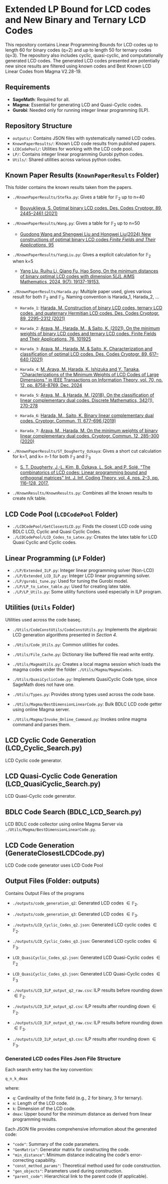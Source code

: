 # Extended LP Bound for LCD codes and New Binary and Ternary LCD Codes
This repository contains Linear Programming Bounds for LCD codes up to length 60 for binary codes (q=2) and up to length 50 for ternary codes (q=3). The repository also includes cyclic, quasi-cyclic, and computationally generated LCD codes. The generated LCD codes presented are potentially new since results are filtered using known codes and Best Known LCD Linear Codes from Magma V2.28-19.

## Requirements
- **SageMath**: Required for all.
- **Magma**: Essential for generating LCD and Quasi-Cyclic codes.
- **Gurobi**: Needed only for running integer linear programming (ILP).

## Repository Structure

- `outputs/`: Contains JSON files with systematically named LCD codes.
- `KnownPaperResults/`: Known LCD code results from published papers.
- `LCDCodePool/`: Utilities for working with the LCD code pool.
- `LP/`: Contains integer linear programming Gurobi python codes.
- `Utils/`: Shared utilities across various python codes.

## Known Paper Results (`KnownPaperResults` Folder)
This folder contains the known results taken from the papers.
- `./KnownPaperResults/Stefka.py`: Gives a table for $`\mathbb{F}_2`$ up to n=40
    - [Bouyuklieva, S. Optimal binary LCD codes. Des. Codes Cryptogr. 89, 2445–2461 (2021)](https://doi.org/10.1007/s10623-021-00929-w)

- `./KnownPaperResults/Wang.py`: Gives a table for $`\mathbb{F}_2`$ up to n=50
    - [Guodong Wang and Shengwei Liu and Hongwei Liu(2024) New constructions of optimal binary LCD codes *Finite Fields and Their Applications*, 95](https://doi.org/10.1016/j.ffa.2024.102381)

- `./KnownPaperResults/YangLiu.py`: Gives a explicit calculation for $`\mathbb{F}_2`$ when k=5
    - [Yang Liu, Ruihu Li, Qiang Fu, Hao Song. On the minimum distances of binary optimal LCD codes with dimension 5[J]. AIMS Mathematics, 2024, 9(7): 19137-19153.](https://doi.org/10.3934/math.2024933)

- `./KnownPaperResults/Harada.py`: Multiple paper used, gives various result for both $`\mathbb{F}_2`$ and $`\mathbb{F}_3`$. Naming convention is Harada_1, Harada_2, ...
    - `Harada_1`: [Harada, M. Construction of binary LCD codes, ternary LCD codes, and quaternary Hermitian LCD codes. Des. Codes Cryptogr. 89, 2295–2312 (2021)](https://doi.org/10.1007/s10623-021-00916-1)
    
    - `Harada_2`: [Araya, M., Harada, M., \& Saito, K. (2021). On the minimum weights of binary LCD codes and ternary LCD codes. Finite Fields and Their Applications, 76, 101925](https://doi.org/10.1016/j.ffa.2021.101925)

    - `Harada_3`: [Araya, M., Harada, M. \& Saito, K. Characterization and classification of optimal LCD codes. Des. Codes Cryptogr. 89, 617–640 (2021)](https://doi.org/10.1007/s10623-020-00834-8)
    
    - `Harada_4`: [M. Araya, M. Harada, K. Ishizuka and Y. Tanaka, "Characterizations of the Minimum Weights of LCD Codes of Large Dimensions," in IEEE Transactions on Information Theory, vol. 70, no. 12, pp. 8758-8769, Dec. 2024](https://doi.org/10.1109/TIT.2024.3483218)
    
    - `Harada_5`: [Araya, M., \& Harada, M. (2018). On the classification of linear complementary dual codes. Discrete Mathematics, 342(1), 270-278](https://doi.org10.1016/j.disc.2018.09.034)

    - `Harada_6`: [Harada, M., Saito, K. Binary linear complementary dual codes. Cryptogr. Commun. 11, 677–696 (2019)](https://doi.org/10.1007/s12095-018-0319-0)


    - `Harada_7`: [Araya, M., Harada, M. On the minimum weights of binary linear complementary dual codes. Cryptogr. Commun. 12, 285–300 (2020)](https://doi.org10.1007/s12095-019-00402-5)

- `./KnownPaperResults/ST_Dougherty_Ozkaya`: Gives a short cut calculation for k=1, and k= n-1 for both $`\mathbb{F}_2`$ and $`\mathbb{F}_3`$
    - [S. T. Dougherty, J.-L. Kim, B. Özkaya, L. Sok, and P. Solé, "The combinatorics of LCD codes: Linear programming bound and orthogonal matrices" Int. J. Inf. Coding Theory, vol. 4, nos. 2–3, pp. 116–128, 2017.](https://doi.org/10.48550/arXiv.1506.01955)

- `./KnownResults/KnownResults.py`: Combines all the known results to create n/k table.

## LCD Code Pool (`LCDCodePool` Folder)
- `./LCDCodePool/GetClosestLCD.py`: Finds the closest LCD code using BDLC LCD, Cyclic and Quasi Cyclic Codes.
- `./LCDCodePool/LCD_Codes_to_Latex.py`: Creates the latex table for LCD Quasi Cyclic and Cyclic codes.

## Linear Programming (`LP` Folder)
- `./LP/Extended_ILP.py`: Integer linear programming solver (Non-LCD) 
- `./LP/Extended_LCD_ILP.py`: Integer LCD linear programming solver.
- `./LP/gurobi_tune.py`: Used for tuning the Gurobi model.
- `./LP/LP_to_Latex_table.py`: Used for creating latex table. 
- `./LP/LP_Utils.py`: Some utility functions used especially in ILP program.

## Utilities (`Utils` Folder)
Utilities used across the code baseç.
- `./Utils/CodeConstUtils/CodeConstUtils.py`: Implements the algebraic LCD generation algorithms presented in *Section 4*.

- `./Utils/Code_Utils.py`: Common utilities for codes.

- `./Utils/File_Cache.py`: Dictionary like buffered file read write entity.

- `./Utils/MagmaUtils.py`: Creates a local magma session which loads the magma codes under the folder `./Utils/Magma/MagmaCodes`.

- `./Utils/QuasiCyclicCode.py`: Implemets QuasiCyclic Code type, since SageMath does not have one.

- `./Utils/Types.py`: Provides strong types used across the code base.

- `./Utils/Magma/BestDimensionLinearCode.py`: Bulk BDLC LCD code getter using online Magma server.

- `./Utils/Magma/Invoke_Online_Command.py`: Invokes online magma command and parses them.


## LCD Cyclic Code Generation (LCD_Cyclic_Search.py)
LCD Cyclic code generator.

## LCD Quasi-Cyclic Code Generation (LCD_QuasiCyclic_Search.py)
LCD Quasi-Cyclic code generator.

## BDLC Code Search (BDLC_LCD_Search.py)
LCD BDLC code collector using online Magma Server via `./Utils/Magma/BestDimensionLinearCode.py`.

## LCD Code Generation (GenerateClosestLCDCode.py)
LCD Code code generator uses LCD Code Pool

## Output Files (Folder: outputs)
Contains Output Files of the programs
- `./outputs/code_generation_q2`: Generated LCD codes $`\in \mathbb{F}_2`$.
- `./outputs/code_generation_q3`: Generated LCD codes $`\in \mathbb{F}_3`$.

- `./outputs/LCD_Cyclic_Codes_q2.json`: Generated LCD cyclic codes $`\in \mathbb{F}_2`$.
- `./outputs/LCD_Cyclic_Codes_q3.json`: Generated LCD cyclic codes $`\in \mathbb{F}_3`$.

- `LCD_QuasiCyclic_Codes_q2.json`: Generated LCD Quasi-Cyclic codes $`\in \mathbb{F}_2`$
- `LCD_QuasiCyclic_Codes_q3.json`: Generated LCD Quasi-Cyclic codes $`\in \mathbb{F}_3`$

- `./outputs/LCD_ILP_output_q2_raw.csv`: ILP results before rounding down $`\in \mathbb{F}_2`$.
- `./outputs/LCD_ILP_output_q2.csv`: ILP results after rounding down $`\in \mathbb{F}_2`$.

- `./outputs/LCD_ILP_output_q3_raw.csv`: ILP results before rounding down $`\in \mathbb{F}_3`$.
- `./outputs/LCD_ILP_output_q3.csv`: ILP results after rounding down $`\in \mathbb{F}_3`$.


### Generated LCD codes Files Json File Structure

Each search entry has the key convention:
```
q_n_k_dmax
```
where:
- `q`: Cardinality of the finite field (e.g., 2 for binary, 3 for ternary).
- `n`: Length of the LCD code.
- `k`: Dimension of the LCD code.
- `dmax`: Upper bound for the minimum distance as derived from linear programming results.

Each JSON file provides comprehensive information about the generated code:

- `"code"`: Summary of the code parameters.
- `"GenMatrix"`: Generator matrix for constructing the code.
- `"min_distance"`: Minimum distance indicating the code's error-correcting capability.
- `"const_method_params"`: Theoretical method used for code construction.
- `"gen_objects"`: Parameters used during construction.
- `"parent_code"`: Hierarchical link to the parent code (if applicable).

